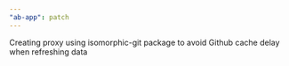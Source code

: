```yaml
---
"ab-app": patch
---
```


Creating proxy using isomorphic-git package to avoid Github cache delay when refreshing data
